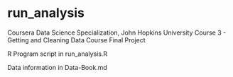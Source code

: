 # run_analysis
Coursera Data Science Specialization, John Hopkins University
Course 3 - Getting and Cleaning Data
Course Final Project

R Program script in run_analysis.R 

Data information in Data-Book.md
